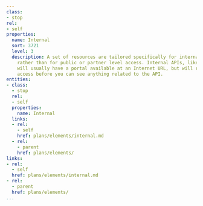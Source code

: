 ```yaml
---
class:
- stop
rel:
- self
properties:
  name: Internal
  sort: 3721
  level: 3
  description: A set of resources are tailored specifically for internal consumption
    rather than for public or partner level access. Internal APIs, like public ones
    will usually have a portal available at an Internet URL, but will require additional
    access before you can see anything related to the API.
entities:
- class:
  - stop
  rel:
  - self
  properties:
    name: Internal
  links:
  - rel:
    - self
    href: plans/elements/internal.md
  - rel:
    - parent
    href: plans/elements/
links:
- rel:
  - self
  href: plans/elements/internal.md
- rel:
  - parent
  href: plans/elements/
...
```

